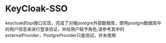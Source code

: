 # KeyCloak-SSO
keycloak的spi接口实现，完成了对接postgre外部数据库，使用postgre数据库中的用户信息来进行登录验证，并给用户赋予角色,请参考其中的externalProvider，PostgreProvider只是测试，并未使用

